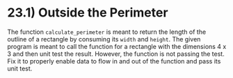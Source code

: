 # 23.1) Outside the Perimeter

The function `calculate_perimeter` is meant to return the length of the outline
of a rectangle by consuming its `width` and `height`. The given program is meant
to call the function for a rectangle with the dimensions 4 x 3 and then unit
test the result. However, the function is not passing the test. Fix it to
properly enable data to flow in and out of the function and pass its unit test.
